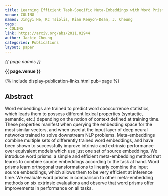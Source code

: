 ```yaml
---
title: Learning Efficient Task-Specific Meta-Embeddings with Word Prisms
venue: COLING
names: Jingyi He, Kc Tsiolis, Kian Kenyon-Dean, J. Cheung
tags:
- COLING
link: https://arxiv.org/abs/2011.02944
author: Jackie Cheung
categories: Publications
layout: paper
---
```


*{{ page.names }}*

**{{ page.venue }}**

{% include display-publication-links.html pub=page %}

## Abstract

Word embeddings are trained to predict word cooccurrence statistics, which leads them to possess different lexical properties (syntactic, semantic, etc.) depending on the notion of context defined at training time. These properties manifest when querying the embedding space for the most similar vectors, and when used at the input layer of deep neural networks trained to solve downstream NLP problems. Meta-embeddings combine multiple sets of differently trained word embeddings, and have been shown to successfully improve intrinsic and extrinsic performance over equivalent models which use just one set of source embeddings. We introduce word prisms: a simple and efficient meta-embedding method that learns to combine source embeddings according to the task at hand. Word prisms learn orthogonal transformations to linearly combine the input source embeddings, which allows them to be very efficient at inference time. We evaluate word prisms in comparison to other meta-embedding methods on six extrinsic evaluations and observe that word prisms offer improvements in performance on all tasks.